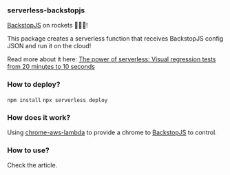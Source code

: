 ### serverless-backstopjs
[BackstopJS](https://github.com/garris/BackstopJS) on rockets :rocket::rocket::rocket:!

This package creates a serverless function that receives BackstopJS config JSON and run it on the cloud!

Read more about it here: [The power of serverless: Visual regression tests from 20 minutes to 10 seconds](ARTICLE_LINK)

### How to deploy?
```npm install```
```npx serverless deploy```

### How does it work?
Using [chrome-aws-lambda](https://github.com/alixaxel/chrome-aws-lambda) to provide a chrome to [BackstopJS](https://github.com/garris/BackstopJS) to control.

### How to use?
Check the article.